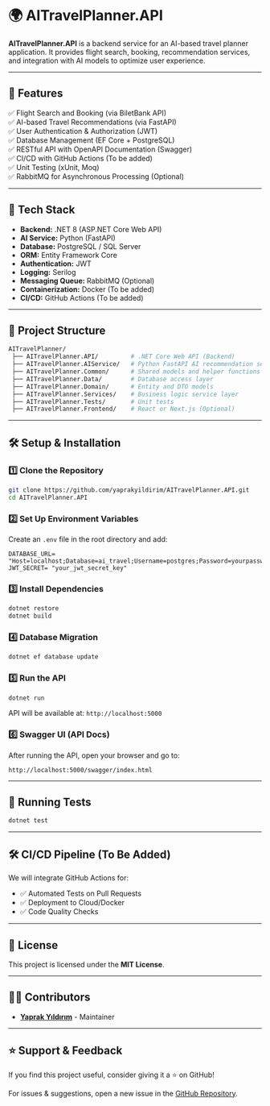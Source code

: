 # 🌍 AITravelPlanner.API

**AITravelPlanner.API** is a backend service for an AI-based travel planner application. It provides flight search, booking, recommendation services, and integration with AI models to optimize user experience.

---

## 📌 Features
✅ Flight Search and Booking (via BiletBank API)  
✅ AI-based Travel Recommendations (via FastAPI)  
✅ User Authentication & Authorization (JWT)  
✅ Database Management (EF Core + PostgreSQL)  
✅ RESTful API with OpenAPI Documentation (Swagger)  
✅ CI/CD with GitHub Actions (To be added)  
✅ Unit Testing (xUnit, Moq)  
✅ RabbitMQ for Asynchronous Processing (Optional)  

---

## 🚀 Tech Stack
- **Backend:** .NET 8 (ASP.NET Core Web API)
- **AI Service:** Python (FastAPI)
- **Database:** PostgreSQL / SQL Server
- **ORM:** Entity Framework Core
- **Authentication:** JWT
- **Logging:** Serilog
- **Messaging Queue:** RabbitMQ (Optional)
- **Containerization:** Docker (To be added)
- **CI/CD:** GitHub Actions (To be added)

---

## 📂 Project Structure
```bash
AITravelPlanner/
 ├── AITravelPlanner.API/         # .NET Core Web API (Backend)
 ├── AITravelPlanner.AIService/   # Python FastAPI AI recommendation service
 ├── AITravelPlanner.Common/      # Shared models and helper functions
 ├── AITravelPlanner.Data/        # Database access layer
 ├── AITravelPlanner.Domain/      # Entity and DTO models
 ├── AITravelPlanner.Services/    # Business logic service layer
 ├── AITravelPlanner.Tests/       # Unit tests
 ├── AITravelPlanner.Frontend/    # React or Next.js (Optional)
```

---

## 🛠️ Setup & Installation
### 1️⃣ **Clone the Repository**
```bash
git clone https://github.com/yaprakyildirim/AITravelPlanner.API.git
cd AITravelPlanner.API
```

### 2️⃣ **Set Up Environment Variables**
Create an `.env` file in the root directory and add:
```env
DATABASE_URL= "Host=localhost;Database=ai_travel;Username=postgres;Password=yourpassword"
JWT_SECRET= "your_jwt_secret_key"
```

### 3️⃣ **Install Dependencies**
```bash
dotnet restore
dotnet build
```

### 4️⃣ **Database Migration**
```bash
dotnet ef database update
```

### 5️⃣ **Run the API**
```bash
dotnet run
```

API will be available at: `http://localhost:5000`

### 6️⃣ **Swagger UI (API Docs)**
After running the API, open your browser and go to:
```
http://localhost:5000/swagger/index.html
```

---

## 📌 Running Tests
```bash
dotnet test
```

---

## 🛠️ CI/CD Pipeline (To Be Added)
We will integrate GitHub Actions for:
- ✅ Automated Tests on Pull Requests
- ✅ Deployment to Cloud/Docker
- ✅ Code Quality Checks

---

## 📜 License
This project is licensed under the **MIT License**.

---

## 👨‍💻 Contributors
- **[Yaprak Yıldırım](https://github.com/yaprakyildirim)** - Maintainer

---

## ⭐ Support & Feedback
If you find this project useful, consider giving it a ⭐ on GitHub!

For issues & suggestions, open a new issue in the [GitHub Repository](https://github.com/yaprakyildirim/AITravelPlanner.API/issues).
